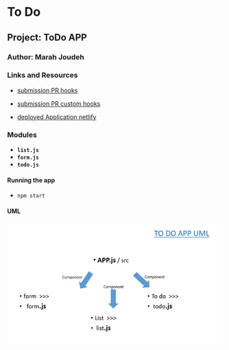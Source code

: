 # To Do 

## Project: ToDo APP

### Author: Marah Joudeh

### Links and Resources

- [submission PR hooks](https://github.com/marah-401-advanced-javascript/todo-react/pull/1)
- [submission PR custom hooks](https://github.com/marah-401-advanced-javascript/todo-react/pull/2)

- [deployed Application netlify](https://todo-react-marah.netlify.app/)

### Modules

- **`list.js`**
- **`form.js`**
- **`todo.js`**


#### Running the app

- `npm start`


#### UML
![UML](/assets/todo.PNG)




